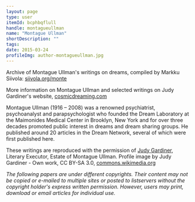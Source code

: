 ```yaml
---
layout: page
type: user
itemId: bcphbqflull
handle: montagueullman
name: "Montague Ullman"
shortDescription: ""
tags:
date: 2015-03-24
profileImg: author-montagueullman.jpg
---
```


Archive of Montague Ullman's writings on dreams, compiled by Markku Siivola: [siivola.org/monte](https://siivola.org/monte/)

More information on Montague Ullman and selected writings on Judy Gardiner's website, [cosmicdreaming.com](http://www.cosmicdreaming.com/meetdrullman.html)

Montague Ullman (1916 – 2008) was a renowned psychiatrist, psychoanalyst and parapsychologist who founded the Dream Laboratory at the Maimonides Medical Center in Brooklyn, New York and for over three decades promoted public interest in dreams and dream sharing groups. He published around 20 articles in the Dream Network, several of which were first published here. 

These writings are reproduced with the permission of [Judy Gardiner](http://www.cosmicdreaming.com/abouttheauthor.html), Literary Executor, Estate of Montague Ullman. Profile image by Judy Gardiner - Own work, CC BY-SA 3.0, [commons.wikimedia.org](https://commons.wikimedia.org/w/index.php?curid=17845039)

*The following papers are under different copyrights. Their content may not be copied or e-mailed to multiple sites or posted to listservers without the copyright holder's express written permission. However, users may print, download or email articles for individual use.*